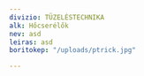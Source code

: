 ```yaml
---
divizio: TÜZELÉSTECHNIKA
alk: Hőcserélők
nev: asd
leiras: asd
boritokep: "/uploads/ptrick.jpg"

---
```

